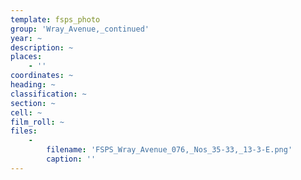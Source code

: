 ```yaml
---
template: fsps_photo
group: 'Wray_Avenue,_continued'
year: ~
description: ~
places:
    - ''
coordinates: ~
heading: ~
classification: ~
section: ~
cell: ~
film_roll: ~
files:
    -
        filename: 'FSPS_Wray_Avenue_076,_Nos_35-33,_13-3-E.png'
        caption: ''
---
```

